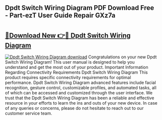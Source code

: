 ## Dpdt Switch Wiring Diagram PDF Download Free - Part-ezT User Guide Repair GXz7a

# <h2><a href="http://dfoxi0.blite.top/?on=Dpdt+Switch+Wiring+Diagram">🔗Download New 👉🔴 Dpdt Switch Wiring Diagram</a></h2>

[![Dpdt Switch Wiring Diagram download](https://i.imgur.com/lujVjoI.png)](http://dfoxi0.blite.top/?on=Dpdt+Switch+Wiring+Diagram)
Congratulations on your new Dpdt Switch Wiring Diagram! This user manual is designed to help you understand and get the most out of your product. Important Information Regarding Connectivity Requirements Dpdt Switch Wiring Diagram This product requires specific connectivity requirements for optimal performance. Dpdt Switch Wiring Diagram advanced features include facial recognition, gesture control, customizable profiles, and automated tasks, all of which can be accessed and customized through the user interface. We trust that the Dpdt Switch Wiring Diagram has been a reliable and effective resource in your efforts to learn the ins and outs of your new device. In case of any queries or concerns, please do not hesitate to reach out to our customer service team.
